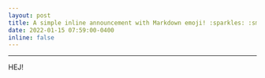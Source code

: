 ```yaml
---
layout: post
title: A simple inline announcement with Markdown emoji! :sparkles: :smile: (3)
date: 2022-01-15 07:59:00-0400 
inline: false
---
```


***

HEJ!
